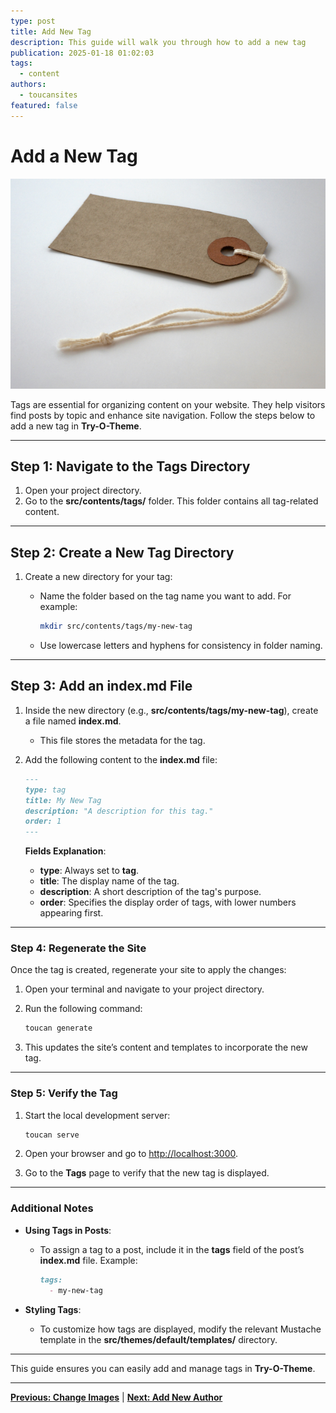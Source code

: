 ```yaml
---
type: post
title: Add New Tag
description: This guide will walk you through how to add a new tag
publication: 2025-01-18 01:02:03
tags:
  - content
authors:
  - toucansites
featured: false
---
```


# Add a New Tag

![Cover Image](./assets/cover.jpg)

Tags are essential for organizing content on your website. They help visitors find posts by topic and enhance site navigation. Follow the steps below to add a new tag in **Try-O-Theme**.

---

## Step 1: Navigate to the Tags Directory

1. Open your project directory.
2. Go to the **src/contents/tags/** folder. This folder contains all tag-related content.

---

## Step 2: Create a New Tag Directory

1. Create a new directory for your tag:
   - Name the folder based on the tag name you want to add. For example:

     ```bash
     mkdir src/contents/tags/my-new-tag
     ```

   - Use lowercase letters and hyphens for consistency in folder naming.

---

## Step 3: Add an **index.md** File

1. Inside the new directory (e.g., **src/contents/tags/my-new-tag**), create a file named **index.md**.
   - This file stores the metadata for the tag.

2. Add the following content to the **index.md** file:

   ```markdown
   ---
   type: tag
   title: My New Tag
   description: "A description for this tag."
   order: 1
   ---
   ```

   **Fields Explanation**:
   - **type**: Always set to **tag**.
   - **title**: The display name of the tag.
   - **description**: A short description of the tag's purpose.
   - **order**: Specifies the display order of tags, with lower numbers appearing first.

---

### Step 4: Regenerate the Site

Once the tag is created, regenerate your site to apply the changes:

1. Open your terminal and navigate to your project directory.
2. Run the following command:

   ```bash
   toucan generate
   ```

3. This updates the site’s content and templates to incorporate the new tag.

---

### Step 5: Verify the Tag

1. Start the local development server:

   ```bash
   toucan serve
   ```

2. Open your browser and go to [http://localhost:3000](http://localhost:3000).
3. Go to the **Tags** page to verify that the new tag is displayed.

---

### Additional Notes

- **Using Tags in Posts**:
  - To assign a tag to a post, include it in the **tags** field of the post’s **index.md** file. Example:

    ```markdown
    tags:
      - my-new-tag
    ```

- **Styling Tags**:
  - To customize how tags are displayed, modify the relevant Mustache template in the **src/themes/default/templates/** directory.

---

This guide ensures you can easily add and manage tags in **Try-O-Theme**.

---

**[Previous: Change Images](/change-images/)** | **[Next: Add New Author](/new-author/)**
